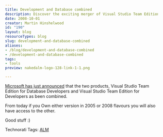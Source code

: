 ```yaml
---
title: Development and Database combined
description: Discover the exciting merger of Visual Studio Team Editions for Developers and Database Developers, enhancing your development experience. Learn more!
date: 2008-10-01
creator: Martin Hinshelwood
id: "190"
layout: blog
resourceTypes: blog
slug: development-and-database-combined
aliases:
- /blog/development-and-database-combined
- /development-and-database-combined
tags:
- tools
preview: nakedalm-logo-128-link-1-1.png

---
```

[Microsoft has just announced](http://blogs.msdn.com/gertd/archive/2008/09/29/team-developer-team-data-team-developer.aspx) that the two products, Visual Studio Team Edition for Database Developers and Visual Studio Team Edition for Developers as been combined.

From today if you Own either version in 2005 or 2008 flavours you will also have access to the other.

Good stuff :)

Technorati Tags: [ALM](http://technorati.com/tags/ALM)
